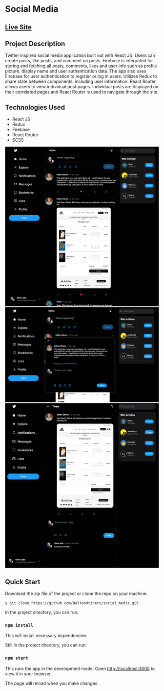 # Social Media

## [Live Site](https://twitter-redesign.netlify.app/)

## Project Description

Twitter inspired social media application built out with React JS. Users can create posts, like posts, and comment on posts. Firebase is integrated for storing and fetching all posts, comments, likes and user info such as profile picture, display name and user authentication data. The app also uses Firebase for user authentication to register or log in users. Utilizes Redux to share state between components, including user information. React Router allows users to view individual post pages. Individual posts are displayed on their correlated pages and React Router is used to navigate through the site.

## Technologies Used

- React JS
- Redux
- Firebase
- React Router
- SCSS

![Twitter inspired social media application](/src/assets/readMe/readMe2.png)
![Twitter inspired social media application](/src/assets/readMe/readMe3.png)
![Twitter inspired social media application](/src/assets/readMe/readMe4.png)

## Quick Start

Download the zip file of the project or clone the repo on your machine.

```
$ git clone https://github.com/DaltonOtineru/social_media.git
```

In the project directory, you can run:

### `npm install`

This will install necessary dependencies

Still in the project directory, you can run:

### `npm start`

This runs the app in the development mode.
Open [http://localhost:3000](http://localhost:3000) to view it in your browser.

The page will reload when you make changes.

